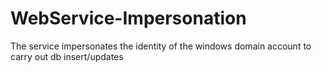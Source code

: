 WebService-Impersonation
========================

The service impersonates the identity of the windows domain account to carry out db insert/updates
